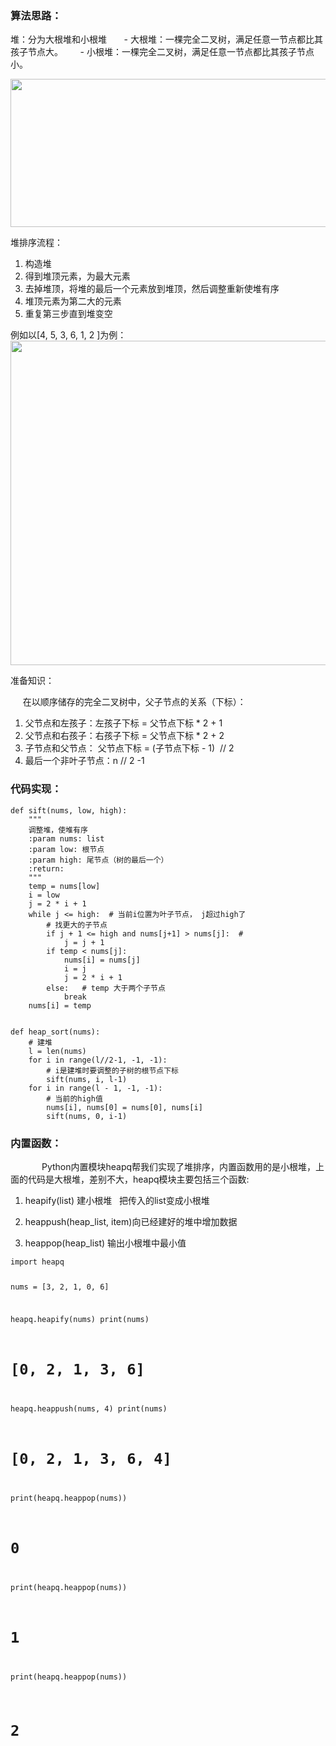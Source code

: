 ### 算法思路：

堆：分为大根堆和小根堆
      - 大根堆：一棵完全二叉树，满足任意一节点都比其孩子节点大。
      - 小根堆：一棵完全二叉树，满足任意一节点都比其孩子节点小。

<p style="text-align:center;"><img alt="" class="has" height="237" src="https://img-blog.csdn.net/20181023151845413?watermark/2/text/aHR0cHM6Ly9ibG9nLmNzZG4ubmV0L0Zhbk1MZWk=/font/5a6L5L2T/fontsize/400/fill/I0JBQkFCMA==/dissolve/70" width="615" /></p>

<p>堆排序流程： </p>

<ol><li>构造堆</li>
	<li>得到堆顶元素，为最大元素</li>
	<li>去掉堆顶，将堆的最后一个元素放到堆顶，然后调整重新使堆有序</li>
	<li>堆顶元素为第二大的元素</li>
	<li>重复第三步直到堆变空</li>
</ol><p>例如以[4, 5, 3, 6, 1, 2 ]为例：<img alt="" class="has" height="519" src="https://img-blog.csdn.net/20181023163153393?watermark/2/text/aHR0cHM6Ly9ibG9nLmNzZG4ubmV0L0Zhbk1MZWk=/font/5a6L5L2T/fontsize/400/fill/I0JBQkFCMA==/dissolve/70" width="1062" /></p>

<p>准备知识：</p>

<p>     在以顺序储存的完全二叉树中，父子节点的关系（下标）：</p>

<ol><li>父节点和左孩子：左孩子下标 = 父节点下标 * 2 + 1</li>
	<li>父节点和右孩子：右孩子下标 = 父节点下标 * 2 + 2</li>
	<li>子节点和父节点： 父节点下标 = (子节点下标 - 1)  // 2</li>
	<li>最后一个非叶子节点：n // 2 -1</li>
</ol><h3>代码实现：  </h3>

<pre class="has">
<code class="language-python">def sift(nums, low, high):
    """
    调整堆，使堆有序
    :param nums: list
    :param low: 根节点
    :param high: 尾节点（树的最后一个）
    :return:
    """
    temp = nums[low]
    i = low
    j = 2 * i + 1
    while j &lt;= high:  # 当前i位置为叶子节点， j超过high了
        # 找更大的子节点
        if j + 1 &lt;= high and nums[j+1] &gt; nums[j]:  #
            j = j + 1
        if temp &lt; nums[j]:
            nums[i] = nums[j]
            i = j
            j = 2 * i + 1
        else:   # temp 大于两个子节点
            break
    nums[i] = temp


def heap_sort(nums):
    # 建堆
    l = len(nums)
    for i in range(l//2-1, -1, -1):
        # i是建堆时要调整的子树的根节点下标
        sift(nums, i, l-1)
    for i in range(l - 1, -1, -1):
        # 当前的high值
        nums[i], nums[0] = nums[0], nums[i]
        sift(nums, 0, i-1)</code></pre>

<h3>内置函数：</h3>

<p style="text-indent:50px;">Python内置模块heapq帮我们实现了堆排序，内置函数用的是小根堆，上面的代码是大根堆，差别不大，heapq模块主要包括三个函数:</p>

<ol><li>
	<p style="text-indent:0;">heapify(list) 建小根堆   把传入的list变成小根堆</p>
	</li>
	<li>
	<p style="text-indent:0;">heappush(heap_list, item)向已经建好的堆中增加数据</p>
	</li>
	<li>
	<p style="text-indent:0;">heappop(heap_list) 输出小根堆中最小值</p>
	</li>
</ol><pre class="has">
<code class="language-python">import heapq

nums = [3, 2, 1, 0, 6]

heapq.heapify(nums)
print(nums)
# [0, 2, 1, 3, 6]
heapq.heappush(nums, 4)
print(nums)
# [0, 2, 1, 3, 6, 4]
print(heapq.heappop(nums))
# 0
print(heapq.heappop(nums))
# 1
print(heapq.heappop(nums))
# 2</code></pre>

<p> </p>